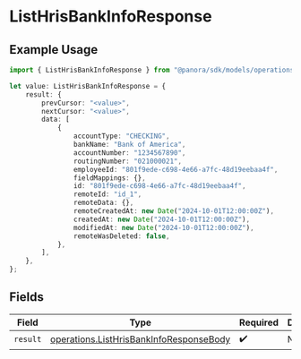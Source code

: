 # ListHrisBankInfoResponse

## Example Usage

```typescript
import { ListHrisBankInfoResponse } from "@panora/sdk/models/operations";

let value: ListHrisBankInfoResponse = {
    result: {
        prevCursor: "<value>",
        nextCursor: "<value>",
        data: [
            {
                accountType: "CHECKING",
                bankName: "Bank of America",
                accountNumber: "1234567890",
                routingNumber: "021000021",
                employeeId: "801f9ede-c698-4e66-a7fc-48d19eebaa4f",
                fieldMappings: {},
                id: "801f9ede-c698-4e66-a7fc-48d19eebaa4f",
                remoteId: "id_1",
                remoteData: {},
                remoteCreatedAt: new Date("2024-10-01T12:00:00Z"),
                createdAt: new Date("2024-10-01T12:00:00Z"),
                modifiedAt: new Date("2024-10-01T12:00:00Z"),
                remoteWasDeleted: false,
            },
        ],
    },
};
```

## Fields

| Field                                                                                              | Type                                                                                               | Required                                                                                           | Description                                                                                        |
| -------------------------------------------------------------------------------------------------- | -------------------------------------------------------------------------------------------------- | -------------------------------------------------------------------------------------------------- | -------------------------------------------------------------------------------------------------- |
| `result`                                                                                           | [operations.ListHrisBankInfoResponseBody](../../models/operations/listhrisbankinforesponsebody.md) | :heavy_check_mark:                                                                                 | N/A                                                                                                |